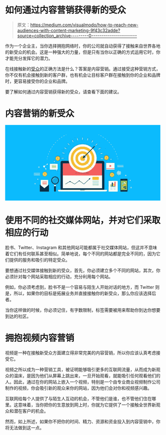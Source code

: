 # 如何通过内容营销获得新的受众

> 原文：<https://medium.com/visualmodo/how-to-reach-new-audiences-with-content-marketing-9f43c32adde?source=collection_archive---------0----------------------->

作为一个企业主，当你选择拥抱网络时，你的公司就自动获得了接触来自世界各地的新受众的机会。这是一种强大的力量，但是只有当你以正确的方式运用它时，你才能充分发挥它的潜力。

在线接触新的[受众](https://visualmodo.com/)的正确方法是什么？答案是内容营销。通过接受这种营销方式，你不仅有机会接触到新的客户群，也有机会让目标客户群在接触到你的企业和品牌时，更容易接受你的企业和品牌。

要了解如何通过内容营销获得新的受众，请查看下面的建议。

# 内容营销的新受众

![](img/cad53e90bf87409aa2c57a8bcb2acfef.png)

# 使用不同的社交媒体网站，并对它们采取相应的行动

脸书、Twitter、Instagram 和其他网站可能都属于社交媒体网站，但这并不意味着它们有任何联系甚至相似。简单地说，每个不同的网站都是完全不同的，因为它们提供的服务和吸引的特定受众。

要想通过社交媒体接触到新的受众，首先，你必须建立多个不同的网站，其次，你必须针对每个网站采取相应的行动，充分利用每个网站。

例如，你必须考虑到，脸书不是一个容易与陌生人开始对话的地方，而 Twitter 则是，所以，如果你的目标是拓展业务并直接接触你的新受众，那么你应该选择后者。

当你这样做的时候，你必须记住，有字数限制，标签需要被用来帮助你到达你想要到达的社区。

# 拥抱视频内容营销

视频是一种在接触新受众方面建立得非常完美的内容营销，所以你应该认真考虑接受它。

视频之所以成为一种营销工具，被证明能够吸引更多的互联网流量，从而成为新观众的温床，是因为他们从屏幕上跳出来，一旦开始观看，就能吸引任何观看他们的人。因此，通过在你的网站上嵌入一个视频，特别是一个由专业商业视频制作公司制作的视频，你会吸引新的观众来你的网站，因为他们会对你和视频感兴趣。

互联网给每个人提供了与陌生人互动的机会，不管他们是谁，也不管他们住在哪里。这意味着，当你把你的生意放到网上时，你就为它提供了一个接触全世界新观众和潜在客户的机会。

然而，如上所述，如果你不把你的时间、精力、资源和资金投入到内容营销中，你将无法做到这一点。
